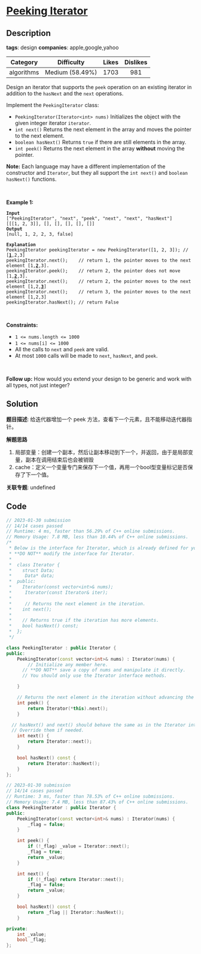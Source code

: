 # [Peeking Iterator](https://leetcode.com/problems/peeking-iterator/description/)

## Description

**tags**: design
**companies**: apple,google,yahoo

|  Category  |   Difficulty    | Likes | Dislikes |
| :--------: | :-------------: | :---: | :------: |
| algorithms | Medium (58.49%) | 1703  |   981    |


<p>Design an iterator that supports the <code>peek</code> operation on an existing iterator in addition to the <code>hasNext</code> and the <code>next</code> operations.</p>

<p>Implement the <code>PeekingIterator</code> class:</p>

<ul>
  <li><code>PeekingIterator(Iterator&lt;int&gt; nums)</code> Initializes the object with the given integer iterator <code>iterator</code>.</li>
  <li><code>int next()</code> Returns the next element in the array and moves the pointer to the next element.</li>
  <li><code>boolean hasNext()</code> Returns <code>true</code> if there are still elements in the array.</li>
  <li><code>int peek()</code> Returns the next element in the array <strong>without</strong> moving the pointer.</li>
</ul>

<p><strong>Note:</strong> Each language may have a different implementation of the constructor and <code>Iterator</code>, but they all support the <code>int next()</code> and <code>boolean hasNext()</code> functions.</p>

<p>&nbsp;</p>
<p><strong class="example">Example 1:</strong></p>

<pre><code><strong>Input</strong>
[&quot;PeekingIterator&quot;, &quot;next&quot;, &quot;peek&quot;, &quot;next&quot;, &quot;next&quot;, &quot;hasNext&quot;]
[[[1, 2, 3]], [], [], [], [], []]
<strong>Output</strong>
[null, 1, 2, 2, 3, false]

<strong>Explanation</strong>
PeekingIterator peekingIterator = new PeekingIterator([1, 2, 3]); // [<u><strong>1</strong></u>,2,3]
peekingIterator.next();    // return 1, the pointer moves to the next element [1,<u><strong>2</strong></u>,3].
peekingIterator.peek();    // return 2, the pointer does not move [1,<u><strong>2</strong></u>,3].
peekingIterator.next();    // return 2, the pointer moves to the next element [1,2,<u><strong>3</strong></u>]
peekingIterator.next();    // return 3, the pointer moves to the next element [1,2,3]
peekingIterator.hasNext(); // return False</code></pre>

<p>&nbsp;</p>
<p><strong>Constraints:</strong></p>

<ul>
  <li><code>1 &lt;= nums.length &lt;= 1000</code></li>
  <li><code>1 &lt;= nums[i] &lt;= 1000</code></li>
  <li>All the calls to <code>next</code> and <code>peek</code> are valid.</li>
  <li>At most <code>1000</code> calls will be made to <code>next</code>, <code>hasNext</code>, and <code>peek</code>.</li>
</ul>

<p>&nbsp;</p>
<strong>Follow up:</strong> How would you extend your design to be generic and work with all types, not just integer?


## Solution

**题目描述**: 给迭代器增加一个 peek 方法，查看下一个元素，且不能移动迭代器指针。

**解题思路**

1. 局部变量：创建一个副本，然后让副本移动到下一个，并返回，由于是局部变量，副本在调用结束后也会被销毁
2. cache：定义一个变量专门来保存下一个值，再用一个bool型变量标记是否保存了下一个值。

**关联专题**: undefined

## Code

```cpp
// 2023-01-30 submission
// 14/14 cases passed
// Runtime: 4 ms, faster than 56.29% of C++ online submissions.
// Memory Usage: 7.8 MB, less than 10.44% of C++ online submissions.
/*
 * Below is the interface for Iterator, which is already defined for you.
 * **DO NOT** modify the interface for Iterator.
 *
 *  class Iterator {
 *    struct Data;
 *     Data* data;
 *  public:
 *    Iterator(const vector<int>& nums);
 *     Iterator(const Iterator& iter);
 *
 *     // Returns the next element in the iteration.
 *    int next();
 *
 *    // Returns true if the iteration has more elements.
 *    bool hasNext() const;
 *  };
 */

class PeekingIterator : public Iterator {
public:
    PeekingIterator(const vector<int>& nums) : Iterator(nums) {
        // Initialize any member here.
      // **DO NOT** save a copy of nums and manipulate it directly.
      // You should only use the Iterator interface methods.

    }

    // Returns the next element in the iteration without advancing the iterator.
    int peek() {
        return Iterator(*this).next();
    }

  // hasNext() and next() should behave the same as in the Iterator interface.
  // Override them if needed.
    int next() {
        return Iterator::next();
    }

    bool hasNext() const {
        return Iterator::hasNext();
    }
};
```

```cpp
// 2023-01-30 submission
// 14/14 cases passed
// Runtime: 3 ms, faster than 78.53% of C++ online submissions.
// Memory Usage: 7.4 MB, less than 87.43% of C++ online submissions.
class PeekingIterator : public Iterator {
public:
    PeekingIterator(const vector<int>& nums) : Iterator(nums) {
        _flag = false;
    }

    int peek() {
        if (!_flag) _value = Iterator::next();
        _flag = true;
        return _value;
    }

    int next() {
        if (!_flag) return Iterator::next();
        _flag = false;
        return _value;
    }

    bool hasNext() const {
        return _flag || Iterator::hasNext();
    }

private:
    int _value;
    bool _flag;
};
```
